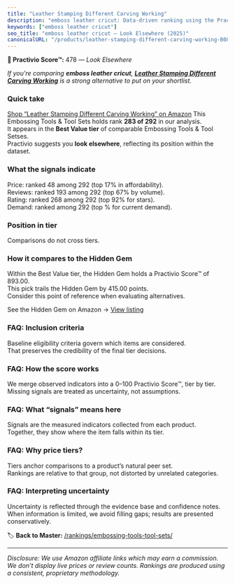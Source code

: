 ```yaml
---
title: "Leather Stamping Different Carving Working"
description: "emboss leather cricut: Data-driven ranking using the Practivio Score™. Positioned by quality, value, demand, findability, momentum."
keywords: ["emboss leather cricut"]
seo_title: "emboss leather cricut — Look Elsewhere (2025)"
canonicalURL: "/products/leather-stamping-different-carving-working-B08JXLLWX9/"
---
```


**🚫 Practivio Score™:** 478 — _Look Elsewhere_


*If you're comparing **emboss leather cricut**, **[Leather Stamping Different Carving Working](https://www.amazon.com/dp/B08JXLLWX9?tag=practivio-20)** is a strong alternative to put on your shortlist.*
### Quick take
[Shop “Leather Stamping Different Carving Working” on Amazon](https://www.amazon.com/dp/B08JXLLWX9?tag=practivio-20)
This Embossing Tools & Tool Sets holds rank **283 of 292** in our analysis.  
It appears in the **Best Value tier** of comparable Embossing Tools & Tool Setses.  
Practivio suggests you **look elsewhere**, reflecting its position within the dataset.

### What the signals indicate
Price: ranked 48 among 292 (top 17% in affordability).  
Reviews: ranked 193 among 292 (top 67% by volume).  
Rating: ranked 268 among 292 (top 92% for stars).  
Demand: ranked  among 292 (top % for current demand).

### Position in tier
Comparisons do not cross tiers.

### How it compares to the Hidden Gem
Within the Best Value tier, the Hidden Gem holds a Practivio Score™ of 893.00.  
This pick trails the Hidden Gem by 415.00 points.  
Consider this point of reference when evaluating alternatives.  

See the Hidden Gem on Amazon → [View listing](https://www.amazon.com/dp/B01LZEMYOD?tag=practivio-20)

### FAQ: Inclusion criteria
Baseline eligibility criteria govern which items are considered.  
That preserves the credibility of the final tier decisions.

### FAQ: How the score works
We merge observed indicators into a 0–100 Practivio Score™, tier by tier.  
Missing signals are treated as uncertainty, not assumptions.

### FAQ: What “signals” means here
Signals are the measured indicators collected from each product.  
Together, they show where the item falls within its tier.

### FAQ: Why price tiers?
Tiers anchor comparisons to a product’s natural peer set.  
Rankings are relative to that group, not distorted by unrelated categories.

### FAQ: Interpreting uncertainty
Uncertainty is reflected through the evidence base and confidence notes.  
When information is limited, we avoid filling gaps; results are presented conservatively.


🏷️ **Back to Master:** [/rankings/embossing-tools-tool-sets/](/rankings/embossing-tools-tool-sets/)

---
_Disclosure: We use Amazon affiliate links which may earn a commission. We don’t display live prices or review counts. Rankings are produced using a consistent, proprietary methodology._
